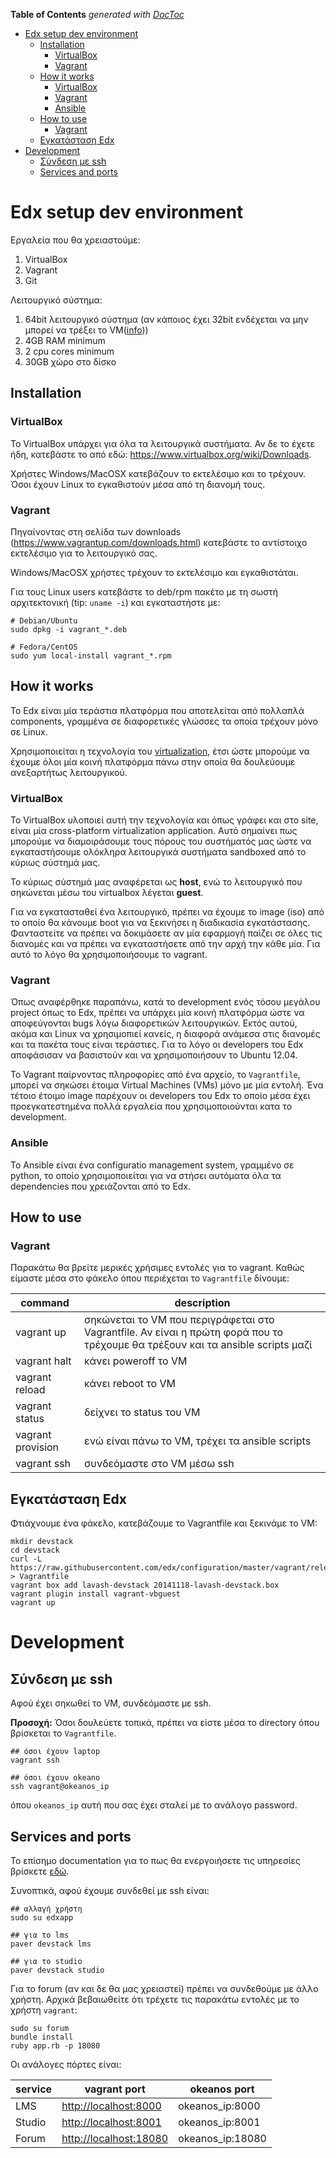 <!-- START doctoc generated TOC please keep comment here to allow auto update -->
<!-- DON'T EDIT THIS SECTION, INSTEAD RE-RUN doctoc TO UPDATE -->
**Table of Contents**  *generated with [DocToc](http://doctoc.herokuapp.com/)*

- [Edx setup dev environment](#edx-setup-dev-environment)
  - [Installation](#installation)
    - [VirtualBox](#virtualbox)
    - [Vagrant](#vagrant)
  - [How it works](#how-it-works)
    - [VirtualBox](#virtualbox-1)
    - [Vagrant](#vagrant-1)
    - [Ansible](#ansible)
  - [How to use](#how-to-use)
    - [Vagrant](#vagrant-2)
  - [Εγκατάσταση Edx](#εγκατάσταση-edx)
- [Development](#development)
  - [Σύνδεση με ssh](#σύνδεση-με-ssh)
  - [Services and ports](#services-and-ports)

<!-- END doctoc generated TOC please keep comment here to allow auto update -->

# Edx setup dev environment

Εργαλεία που θα χρειαστούμε:

1. VirtualBox
1. Vagrant
1. Git

Λειτουργικό σύστημα:

1. 64bit λειτουργικό σύστημα (αν κάποιος έχει 32bit ενδέχεται να μην μπορεί να τρέξει το VM([info](https://www.virtualbox.org/manual/ch03.html#intro-64bitguests)))
1. 4GB RAM minimum
1. 2 cpu cores minimum
1. 30GB χώρο στο δίσκο

## Installation

### VirtualBox

Το VirtualBox υπάρχει για όλα τα λειτουργικά συστήματα. Αν δε το έχετε ήδη,
κατεβάστε το από εδώ: <https://www.virtualbox.org/wiki/Downloads>.

Χρήστες Windows/MacOSX κατεβάζουν το εκτελέσιμο και το τρέχουν. Όσοι έχουν
Linux το εγκαθιστούν μέσα από τη διανομή τους.

### Vagrant

Πηγαίνοντας στη σελίδα των downloads (<https://www.vagrantup.com/downloads.html>)
κατεβάστε το αντίστοιχο εκτελέσιμο για το λειτουργικό σας.

Windows/MacOSX χρήστες τρέχουν το εκτελέσιμο και εγκαθιστάται.

Για τους Linux users κατεβάστε το deb/rpm πακέτο με τη σωστή αρχιτεκτονική
(tip: `uname -i`) και εγκαταστήστε με:

```
# Debian/Ubuntu
sudo dpkg -i vagrant_*.deb

# Fedora/CentOS
sudo yum local-install vagrant_*.rpm
```

## How it works

Το Edx είναι μία τεράστια πλατφόρμα που αποτελείται από πολλαπλά components,
γραμμένα σε διαφορετικές γλώσσες τα οποία τρέχουν μόνο σε Linux.

Χρησιμοποιείται η τεχνολογία του [virtualization][], έτσι ώστε μπορούμε να έχουμε
όλοι μία κοινή πλατφόρμα πάνω στην οποία θα δουλεύουμε ανεξαρτήτως λειτουργικού.

### VirtualBox

Το VirtualBox υλοποιεί αυτή την τεχνολογία και όπως γράφει και στο site, είναι
μία cross-platform virtualization application. Αυτό σημαίνει πως μπορούμε να
διαμοιράσουμε τους πόρους του συστήματός μας ώστε να εγκαταστήσουμε ολόκληρα
λειτουργικά συστήματα sandboxed από το κύριως σύστημά μας.

Το κύριως σύστημά μας αναφέρεται ως **host**, ενώ το λειτουργικό που σηκώνεται
μέσω του virtualbox λέγεται **guest**.

Για να εγκατασταθεί ένα λειτουργικό, πρέπει να έχουμε το image (iso) από το
οποίο θα κάνουμε boot για να ξεκινήσει η διαδικασία εγκατάστασης. Φανταστείτε
να πρέπει να δοκιμάσετε αν μία εφαρμογή παίζει σε όλες τις διανομές και να
πρέπει να εγκαταστήσετε από την αρχή την κάθε μία. Για αυτό το λόγο θα
χρησιμοποιήσουμε το vagrant.

### Vagrant

Όπως αναφέρθηκε παραπάνω, κατά το development ενός τόσου μεγάλου project όπως το
Edx, πρέπει να υπάρχει μία κοινή πλατφόρμα ώστε να αποφεύγονται bugs λόγω
διαφορετικών λειτουργικών. Εκτός αυτού, ακόμα και Linux να χρησιμοπιεί κανείς,
η διαφορά ανάμεσα στις διανομές και τα πακέτα τους είναι τεράστιες. Για το λόγο
οι developers του Edx αποφάσισαν να βασιστούν και να χρησιμοποιήσουν το
Ubuntu 12.04.

To Vagrant παίρνοντας πληροφορίες από ένα αρχείο, το `Vagrantfile`, μπορεί
να σηκώσει έτοιμα Virtual Machines (VMs) μόνο με μία εντολή. Ένα τέτοιο
έτοιμο image παρέχουν οι developers του Edx το οποίο μέσα έχει προεγκατεστημένα
πολλά εργαλεία που χρησιμοποιούνται κατα το development.

### Ansible

Το Αnsible είναι ένα configuratio management system, γραμμένο σε python, το
οποίο χρησιμοποιείται για να στήσει αυτόματα όλα τα dependencies που
χρειάζονται από το Edx.

## How to use

### Vagrant

Παρακάτω θα βρείτε μερικές χρήσιμες εντολές για το vagrant.
Καθώς είμαστε μέσα στο φάκελο όπου περιέχεται το `Vagrantfile` δίνουμε:

command | description
--------|-----------
vagrant up | σηκώνεται το VM που περιγράφεται στο Vagrantfile. Αν είναι η πρώτη φορά που το τρέχουμε θα τρέξουν και τα ansible scripts μαζί
vagrant halt | κάνει poweroff το VM
vagrant reload | κάνει reboot το VM
vagrant status | δείχνει το status του VM
vagrant provision | ενώ είναι πάνω το VM, τρέχει τα ansible scripts
vagrant ssh | συνδεόμαστε στο VM μέσω ssh

## Εγκατάσταση Edx

Φτιάχνουμε ένα φάκελο, κατεβάζουμε το Vagrantfile και ξεκινάμε το VM:

```
mkdir devstack
cd devstack
curl -L https://raw.githubusercontent.com/edx/configuration/master/vagrant/release/devstack/Vagrantfile > Vagrantfile
vagrant box add lavash-devstack 20141118-lavash-devstack.box
vagrant plugin install vagrant-vbguest
vagrant up
```

# Development

## Σύνδεση με ssh

Αφού έχει σηκωθεί το VM, συνδεόμαστε με ssh.

**Προσοχή:** Όσοι δουλεύετε τοπικά, πρέπει να είστε μέσα το directory όπου
    βρίσκεται το `Vagrantfile`.

```
## όσοι έχουν laptop
vagrant ssh

## όσοι έχουν okeano
ssh vagrant@okeanos_ip
```

όπου `okeanos_ip` αυτή που σας έχει σταλεί με το ανάλογο password.

## Services and ports

Το επίσημο documentation για το πως θα ενεργοιήσετε τις υπηρεσίες βρίσκετε
[εδώ][dev].

Συνοπτικά, αφού έχουμε συνδεθεί με ssh είναι:

```
## αλλαγή χρήστη
sudo su edxapp

## για το lms
paver devstack lms

## για το studio
paver devstack studio
```

Για το forum (αν και δε θα μας χρειαστεί) πρέπει να συνδεθούμε με άλλο
χρήστη. Αρχικά βεβαιωθείτε ότι τρέχετε τις παρακάτω εντολές με το χρήστη
`vagrant`:

```
sudo su forum
bundle install
ruby app.rb -p 18080
```

Οι ανάλογες πόρτες είναι:

service | vagrant port | okeanos port
--------|--------------|-------------
LMS     | <http://localhost:8000> | okeanos_ip:8000
Studio  | <http://localhost:8001> | okeanos_ip:8001
Forum   | <http://localhost:18080>| okeanos_ip:18080


[virtualization]: https://en.wikipedia.org/wiki/Virtualization
[dev]: https://github.com/edx/configuration/wiki/edX-Developer-Stack#using-the-edx-devstack
